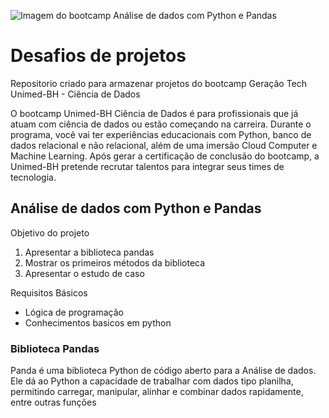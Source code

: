 ![Imagem do bootcamp Análise de dados com Python e Pandas](https://hermes.digitalinnovation.one/lab_projects/badges/4cd9f53c-bb3b-4a47-ab97-347e8b91c184.png)



### 

<h1>Desafios de projetos</h1>

<p>Repositorio criado para armazenar projetos do bootcamp Geração Tech Unimed-BH - Ciência de Dados</p>

<p>O bootcamp Unimed-BH Ciência de Dados é para profissionais que já atuam com ciência de dados ou estão começando na carreira. Durante o programa, você vai ter experiências educacionais com Python, banco de dados relacional e não relacional, além de uma imersão Cloud Computer e Machine Learning. Após gerar a certificação de conclusão do bootcamp, a Unimed-BH pretende recrutar talentos para integrar seus times de tecnologia.</p>



<h2>Análise de dados com Python e Pandas</h2>

Objetivo do projeto

1. Apresentar a biblioteca pandas
2. Mostrar os primeiros métodos da biblioteca
3. Apresentar o estudo de caso

Requisitos Básicos	

- Lógica de programação
- Conhecimentos basicos em python

### Biblioteca Pandas

Panda é uma biblioteca Python de código aberto para a Análise de dados. Ele dá ao Python a capacidade de trabalhar com dados tipo planilha, permitindo carregar, manipular, alinhar e combinar dados rapidamente, entre outras funções